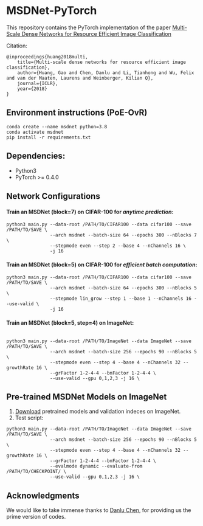 # MSDNet-PyTorch

This repository contains the PyTorch implementation of the paper [Multi-Scale Dense Networks for Resource Efficient Image Classification](https://arxiv.org/pdf/1703.09844.pdf)

Citation:

    @inproceedings{huang2018multi,
        title={Multi-scale dense networks for resource efficient image classification},
        author={Huang, Gao and Chen, Danlu and Li, Tianhong and Wu, Felix and van der Maaten, Laurens and Weinberger, Kilian Q},
        journal={ICLR},
        year={2018}
    }

## Environment instructions (PoE-OvR)
```
conda create --name msdnet python=3.8
conda activate msdnet
pip install -r requirements.txt
```

## Dependencies:

+ Python3
+ PyTorch >= 0.4.0

## Network Configurations

#### Train an MSDNet (block=7) on CIFAR-100 for *anytime prediction*: 

```
python3 main.py --data-root /PATH/TO/CIFAR100 --data cifar100 --save /PATH/TO/SAVE \
                --arch msdnet --batch-size 64 --epochs 300 --nBlocks 7 \
                --stepmode even --step 2 --base 4 --nChannels 16 \
                -j 16
```

#### Train an MSDNet (block=5) on CIFAR-100 for *efficient batch computation*:

```
python3 main.py --data-root /PATH/TO/CIFAR100 --data cifar100 --save /PATH/TO/SAVE \
                --arch msdnet --batch-size 64 --epochs 300 --nBlocks 5 \
                --stepmode lin_grow --step 1 --base 1 --nChannels 16 --use-valid \
                -j 16
```

#### Train an MSDNet (block=5, step=4) on ImageNet:

```

python3 main.py --data-root /PATH/TO/ImageNet --data ImageNet --save /PATH/TO/SAVE \
                --arch msdnet --batch-size 256 --epochs 90 --nBlocks 5 \
                --stepmode even --step 4 --base 4 --nChannels 32 --growthRate 16 \
                --grFactor 1-2-4-4 --bnFactor 1-2-4-4 \
                --use-valid --gpu 0,1,2,3 -j 16 \
```

## Pre-trained MSDNet Models on ImageNet
1. [Download](https://www.dropbox.com/sh/7p758wfcq4wm6lf/AACU4hFtV1_4UQavexrsSs1Ba?dl=0) pretrained models and validation indeces on ImageNet.
2. Test script:
```
python3 main.py --data-root /PATH/TO/ImageNet --data ImageNet --save /PATH/TO/SAVE \
                --arch msdnet --batch-size 256 --epochs 90 --nBlocks 5 \
                --stepmode even --step 4 --base 4 --nChannels 32 --growthRate 16 \
                --grFactor 1-2-4-4 --bnFactor 1-2-4-4 \
                --evalmode dynamic --evaluate-from /PATH/TO/CHECKPOINT/ \
                --use-valid --gpu 0,1,2,3 -j 16 \
```
   

## Acknowledgments

We would like to take immense thanks to [Danlu Chen](https://taineleau.me/), for providing us the prime version of codes.
